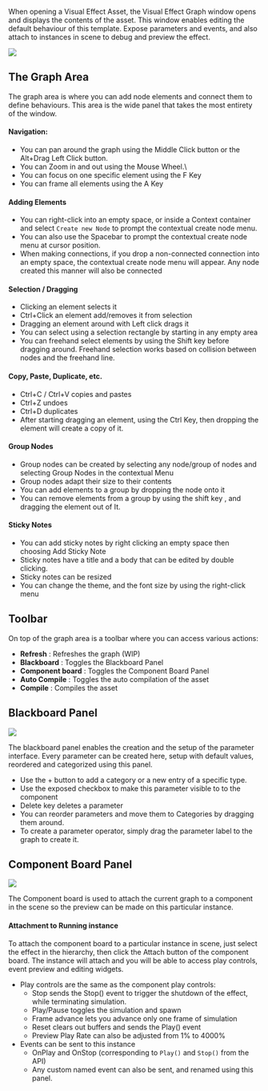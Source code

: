 When opening a Visual Effect Asset, the Visual Effect Graph window opens and displays the contents of the asset. This window enables editing the default behaviour of this template. Expose parameters and events, and also attach to instances in scene to debug and preview the effect.

![](https://raw.githubusercontent.com/wiki/Unity-Technologies/ScriptableRenderPipeline/Pages/VFXEditor/img/graphWindow.PNG)



## The Graph Area

The graph area is where you can add node elements and connect them to define behaviours. This area is the wide panel that takes the most entirety of the window.

#### Navigation:

* You can pan around the graph using the Middle Click button or the Alt+Drag Left Click button. 
* You can Zoom in and out using the Mouse Wheel.\
* You can focus on one specific element using the F Key
* You can frame all elements using the A Key

#### Adding Elements

* You can right-click into an empty space, or inside a Context container and select `Create new Node` to prompt the contextual create node menu.
* You can also use the Spacebar to prompt the contextual create node menu at cursor position.
* When making connections, if you drop a non-connected connection into an empty space, the contextual create node menu will appear. Any node created this manner will also be connected

#### Selection / Dragging

* Clicking an element selects it
* Ctrl+Click an element add/removes it from selection
* Dragging an element around with Left click drags it
* You can select using a selection rectangle by starting in any empty area
* You can freehand select elements by using the Shift key before dragging around. Freehand selection works based on collision between nodes and the freehand line. 

#### Copy, Paste, Duplicate, etc.

* Ctrl+C / Ctrl+V copies and pastes
* Ctrl+Z undoes
* Ctrl+D duplicates
* After starting dragging an element, using the Ctrl Key, then dropping the element will create a copy of it.

#### Group Nodes

* Group nodes can be created by selecting any node/group of nodes and selecting Group Nodes in the contextual Menu
* Group nodes adapt their size to their contents
* You can add elements to a group by dropping the node onto it
* You can remove elements from a group by using the shift key , and dragging the element out of It.

#### Sticky Notes

* You can add sticky notes by right clicking an empty space then choosing Add Sticky Note
* Sticky notes have a title and a body that can be edited by double clicking.
* Sticky notes can be resized
* You can change the theme, and the font size by using the right-click menu

## Toolbar

On top of the graph area is a toolbar where you can access various actions:

* **Refresh** : Refreshes the graph (WIP)
* **Blackboard** : Toggles the Blackboard Panel
* **Component board** : Toggles the Component Board Panel
* **Auto Compile** : Toggles the auto compilation of the asset
* **Compile** : Compiles the asset

## Blackboard Panel

![](https://raw.githubusercontent.com/wiki/Unity-Technologies/ScriptableRenderPipeline/Pages/VFXEditor/img/blackboard.PNG)

The blackboard panel enables the creation and the setup of the parameter interface. Every parameter can be created here, setup with default values, reordered and categorized using this panel.

* Use the + button to add a category or a new entry of a specific type.
* Use the exposed checkbox to make this parameter visible to to the component
* Delete key deletes a parameter
* You can reorder parameters and move them to Categories by dragging them around.
* To create a parameter operator, simply drag the parameter label to the graph to create it.

## Component Board Panel

![](https://raw.githubusercontent.com/wiki/Unity-Technologies/ScriptableRenderPipeline/Pages/VFXEditor/img/componentboard.PNG)

The Component board is used to attach the current graph to a component in the scene so the preview can be made on this particular instance.

#### Attachment to Running instance

To attach the component board to a particular instance in scene, just select the effect in the hierarchy, then click the Attach button of the component board. The instance will attach and you will be able to access play controls, event preview and editing widgets.

* Play controls are the same as the component play controls:
  * Stop sends the Stop() event to trigger the shutdown of the effect, while terminating simulation. 
  * Play/Pause toggles the simulation and spawn
  * Frame advance lets you advance only one frame of simulation
  * Reset clears out buffers and sends the Play() event
  * Preview Play Rate can also be adjusted from 1% to 4000%
* Events can be sent to this instance
  * OnPlay and OnStop (corresponding to `Play()` and `Stop()` from the API)
  * Any custom named event can also be sent, and renamed using this panel.

